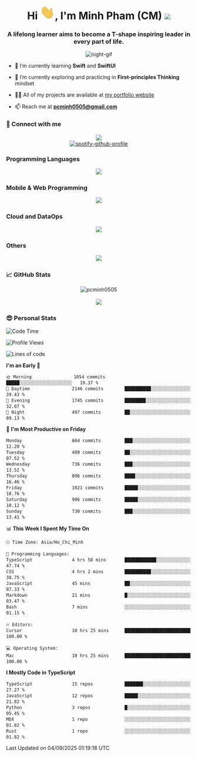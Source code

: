 <h1 align="center">Hi <img src="https://raw.githubusercontent.com/ABSphreak/ABSphreak/master/gifs/Hi.gif" width="40px" />, I'm Minh Pham (CM) <img src="https://media.giphy.com/media/1ynCEtlgMPAeNAqdnu/giphy.gif" width="20px" /> </h1>
<h3 align="center">A lifelong learner aims to become a T-shape inspiring leader in every part of life.</h3>

<p align="center">
  <img src="https://media.giphy.com/media/xUA7bdpLxQhsSQdyog/giphy.gif" alt="night-gif" height="200em"/>
</p>

- 🌱 I’m currently learning **Swift** and **SwiftUI**

- 🔭 I’m currently exploring and practicing in **First-principles Thinking** mindset

- 👨‍💻 All of my projects are available at [my portfolio website](https://pcminh0505.vercel.app/)

- 📫 Reach me at **pcminh0505@gmail.com**


<h3 align="left">🧬 Connect with me</h3>
<p align="center">
<a href="https://linkedin.com/in/pcminh0505" target="blank"><img align="center" src="https://img.shields.io/badge/linkedin-%230077B5.svg?style=for-the-badge&logo=linkedin&logoColor=white" /></a>
<br/>
<a href="https://spotify-github-profile.kittinanx.com/api/view?uid=217d5ndg2rakxarcnspwomj7q&redirect=true">
  <img height="350em" src="https://spotify-github-profile.kittinanx.com/api/view?uid=217d5ndg2rakxarcnspwomj7q&cover_image=true&theme=default&bar_color_cover=true" alt="spotify-github-profile" />
</a>
</p>

<h3 align="left">Programming Languages</h3>
<p align="center">
  <a href="https://skillicons.dev">
    <img src="https://skillicons.dev/icons?i=py,ts,go,rust,java,swift,dart,solidity,cpp" />
  </a>
</p>

<h3 align="left">Mobile & Web Programming</h3>
<p align="center">
  <a href="https://skillicons.dev">
    <img src="https://skillicons.dev/icons?i=react,nextjs,flutter,graphql,fastapi,nodejs,spring,postgres,mongodb" />
  </a>
</p>

<h3 align="left">Cloud and DataOps</h3>
<p align="center">
  <a href="https://skillicons.dev">
     <img src="https://skillicons.dev/icons?i=aws,firebase,gcp,supabase,vercel,docker,kafka,redis,cassandra" />
  </a>
</p>

<h3 align="left">Others</h3>
<p align="center">
  <a href="https://skillicons.dev">
    <img src="https://skillicons.dev/icons?i=apple,anaconda,vscode,figma,postman,notion,obsidian" />
  </a>
</p>

<h3 align="left">📈 GitHub Stats</h3>

<p align="center">
<img height="180em" src="https://github-readme-stats.vercel.app/api?username=pcminh0505&count_private=true&show_icons=true&include_all_commits=true&theme=ayu-mirage&show_icons=true&locale=en" alt="pcminh0505" />
<br/><br/>
<img src="https://github-profile-trophy.vercel.app/?username=pcminh0505&theme=onedark&rank=SECRET,SSS,SS,S,AAA,AA,A&column=3" />
</p>

<h3 align="left">😎 Personal Stats</h3>

<!--START_SECTION:waka-->
![Code Time](http://img.shields.io/badge/Code%20Time-1%2C991%20hrs%2022%20mins-blue)

![Profile Views](http://img.shields.io/badge/Profile%20Views-2-blue)

![Lines of code](https://img.shields.io/badge/From%20Hello%20World%20I%27ve%20Written-32.3%20million%20lines%20of%20code-blue)

**I'm an Early 🐤** 

```text
🌞 Morning                1054 commits        █████░░░░░░░░░░░░░░░░░░░░   19.37 % 
🌆 Daytime                2146 commits        ██████████░░░░░░░░░░░░░░░   39.43 % 
🌃 Evening                1745 commits        ████████░░░░░░░░░░░░░░░░░   32.07 % 
🌙 Night                  497 commits         ██░░░░░░░░░░░░░░░░░░░░░░░   09.13 % 
```
📅 **I'm Most Productive on Friday** 

```text
Monday                   664 commits         ███░░░░░░░░░░░░░░░░░░░░░░   12.20 % 
Tuesday                  409 commits         ██░░░░░░░░░░░░░░░░░░░░░░░   07.52 % 
Wednesday                736 commits         ███░░░░░░░░░░░░░░░░░░░░░░   13.52 % 
Thursday                 896 commits         ████░░░░░░░░░░░░░░░░░░░░░   16.46 % 
Friday                   1021 commits        █████░░░░░░░░░░░░░░░░░░░░   18.76 % 
Saturday                 986 commits         █████░░░░░░░░░░░░░░░░░░░░   18.12 % 
Sunday                   730 commits         ███░░░░░░░░░░░░░░░░░░░░░░   13.41 % 
```


📊 **This Week I Spent My Time On** 

```text
🕑︎ Time Zone: Asia/Ho_Chi_Minh

💬 Programming Languages: 
TypeScript               4 hrs 58 mins       ████████████░░░░░░░░░░░░░   47.74 % 
CSS                      4 hrs 2 mins        ██████████░░░░░░░░░░░░░░░   38.75 % 
JavaScript               45 mins             ██░░░░░░░░░░░░░░░░░░░░░░░   07.33 % 
Markdown                 21 mins             █░░░░░░░░░░░░░░░░░░░░░░░░   03.47 % 
Bash                     7 mins              ░░░░░░░░░░░░░░░░░░░░░░░░░   01.15 % 

🔥 Editors: 
Cursor                   10 hrs 25 mins      █████████████████████████   100.00 % 

💻 Operating System: 
Mac                      10 hrs 25 mins      █████████████████████████   100.00 % 
```

**I Mostly Code in TypeScript** 

```text
TypeScript               15 repos            ███████░░░░░░░░░░░░░░░░░░   27.27 % 
JavaScript               12 repos            █████░░░░░░░░░░░░░░░░░░░░   21.82 % 
Python                   3 repos             █░░░░░░░░░░░░░░░░░░░░░░░░   05.45 % 
MDX                      1 repo              ░░░░░░░░░░░░░░░░░░░░░░░░░   01.82 % 
Rust                     1 repo              ░░░░░░░░░░░░░░░░░░░░░░░░░   01.82 % 
```




 Last Updated on 04/09/2025 01:19:18 UTC
<!--END_SECTION:waka-->

